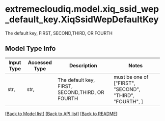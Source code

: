 # extremecloudiq.model.xiq_ssid_wep_default_key.XiqSsidWepDefaultKey

The default key, FIRST, SECOND,THIRD, OR FOURTH

## Model Type Info
Input Type | Accessed Type | Description | Notes
------------ | ------------- | ------------- | -------------
str,  | str,  | The default key, FIRST, SECOND,THIRD, OR FOURTH | must be one of ["FIRST", "SECOND", "THIRD", "FOURTH", ] 

[[Back to Model list]](../../README.md#documentation-for-models) [[Back to API list]](../../README.md#documentation-for-api-endpoints) [[Back to README]](../../README.md)

